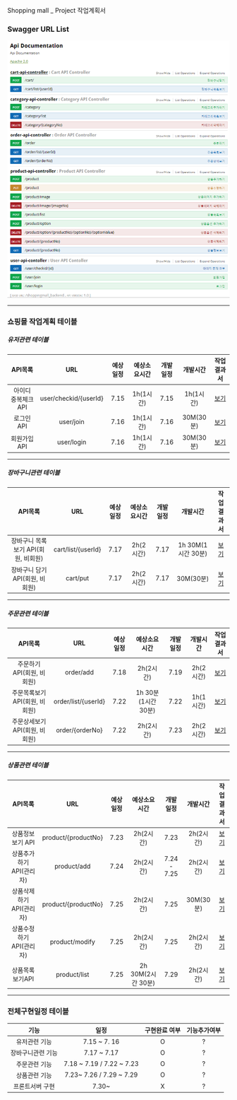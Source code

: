 Shopping mall _ Project 작업계획서

### Swagger URL List

![swagger_url_list.PNG](https://github.com/Yujaehyeong/shoppingmall_1/blob/master/3week/swagger_url_list.PNG?raw=true)



------



### 쇼핑몰 작업계획 테이블



##### 유저관련 테이블

|       API목록       |          URL          | 예상일정 | 예상소요시간 | 개발일정 | 개발시간  |                          작업결과서                          |
| :-----------------: | :-------------------: | :------: | :----------: | :------: | :-------: | :----------------------------------------------------------: |
| 아이디 중복체크 API | user/checkid/{userId} |   7.15   |  1h(1시간)   |   7.15   | 1h(1시간) | [보기](https://github.com/Yujaehyeong/shoppingmall_1/wiki/3-Week-%ED%9A%8C%EC%9B%90) |
|     로그인 API      |       user/join       |   7.16   |  1h(1시간)   |   7.16   | 30M(30분) | [보기](https://github.com/Yujaehyeong/shoppingmall_1/wiki/3-Week-%ED%9A%8C%EC%9B%90) |
|    회원가입 API     |      user/login       |   7.16   |  1h(1시간)   |   7.16   | 30M(30분) | [보기](https://github.com/Yujaehyeong/shoppingmall_1/wiki/3-Week-%ED%9A%8C%EC%9B%90) |



------



##### 장바구니관련 테이블

|               API목록               |        URL         | 예상일정 | 예상소요시간 | 개발일정 |      개발시간      |                          작업결과서                          |
| :---------------------------------: | :----------------: | :------: | :----------: | :------: | :----------------: | :----------------------------------------------------------: |
| 장바구니 목록보기 API(회원, 비회원) | cart/list/{userId} |   7.17   |  2h(2시간)   |   7.17   | 1h 30M(1시간 30분) | [보기](https://github.com/Yujaehyeong/shoppingmall_1/wiki/3-Week-%EC%9E%A5%EB%B0%94%EA%B5%AC%EB%8B%88) |
|   장바구니 담기 API(회원, 비회원)   |      cart/put      |   7.17   |  2h(2시간)   |   7.17   |     30M(30분)      | [보기](https://github.com/Yujaehyeong/shoppingmall_1/wiki/3-Week-%EC%9E%A5%EB%B0%94%EA%B5%AC%EB%8B%88) |



------



##### 주문관련 테이블

|            API목록             |         URL         | 예상일정 |    예상소요시간     | 개발일정 | 개발시간  |                          작업결과서                          |
| :----------------------------: | :-----------------: | :------: | :-----------------: | :------: | :-------: | :----------------------------------------------------------: |
|   주문하기 API(회원, 비회원)   |      order/add      |   7.18   |      2h(2시간)      |   7.19   | 2h(2시간) | [보기](https://github.com/Yujaehyeong/shoppingmall_1/wiki/3-Week-%EC%A3%BC%EB%AC%B8) |
| 주문목록보기 API(회원, 비회원) | order/list/{userId} |   7.22   | 1h 30분(1시간 30분) |   7.22   | 1h(1시간) | [보기](https://github.com/Yujaehyeong/shoppingmall_1/wiki/3-Week-%EC%A3%BC%EB%AC%B8) |
| 주문상세보기 API(회원, 비회원) |   order/{orderNo}   |   7.22   |      2h(2시간)      |   7.23   | 2h(2시간) | [보기](https://github.com/Yujaehyeong/shoppingmall_1/wiki/3-Week-%EC%A3%BC%EB%AC%B8) |



------



##### 상품관련 테이블

|         API목록         |         URL         | 예상일정 |    예상소요시간    |  개발일정   | 개발시간  |                          작업결과서                          |
| :---------------------: | :-----------------: | :------: | :----------------: | :---------: | :-------: | :----------------------------------------------------------: |
|    상품정보보기 API     | product/{productNo} |   7.23   |     2h(2시간)      |    7.23     | 2h(2시간) | [보기](https://github.com/Yujaehyeong/shoppingmall_1/wiki/4-Week-%EC%83%81%ED%92%88%EA%B4%80%EB%A6%AC) |
| 상품추가하기API(관리자) |     product/add     |   7.24   |     2h(2시간)      | 7.24 - 7.25 | 2h(2시간) | [보기](https://github.com/Yujaehyeong/shoppingmall_1/wiki/4-Week-%EC%83%81%ED%92%88%EA%B4%80%EB%A6%AC) |
| 상품삭제하기API(관리자) | product/{productNo} |   7.25   |     2h(2시간)      |    7.25     | 30M(30분) | [보기](https://github.com/Yujaehyeong/shoppingmall_1/wiki/4-Week-%EC%83%81%ED%92%88%EA%B4%80%EB%A6%AC) |
| 상품수정하기API(관리자) |   product/modify    |   7.25   |     2h(2시간)      |    7.25     | 2h(2시간) | [보기](https://github.com/Yujaehyeong/shoppingmall_1/wiki/4-Week-%EC%83%81%ED%92%88%EA%B4%80%EB%A6%AC) |
|     상품목록보기API     |    product/list     |   7.25   | 2h 30M(2시간 30분) |    7.29     | 2h(2시간) | [보기](https://github.com/Yujaehyeong/shoppingmall_1/wiki/4-Week-%EC%83%81%ED%92%88%EA%B4%80%EB%A6%AC) |



------



### 전체구현일정 테이블

|       기능        |           일정            | 구현완료 여부 | 기능추가여부 |
| :---------------: | :-----------------------: | :-----------: | :----------: |
|   유저관련 기능   |       7.15  ~ 7. 16       |       O       |      ?       |
| 장바구니관련 기능 |        7.17 ~ 7.17        |       O       |      ?       |
|   주문관련 기능   | 7.18 ~ 7.19 / 7.22 ~ 7.23 |       O       |      ?       |
|   상품관련 기능   | 7.23~ 7.26 / 7.29 ~ 7.29  |       O       |      ?       |
|  프론트서버 구현  |           7.30~           |       X       |      ?       |

